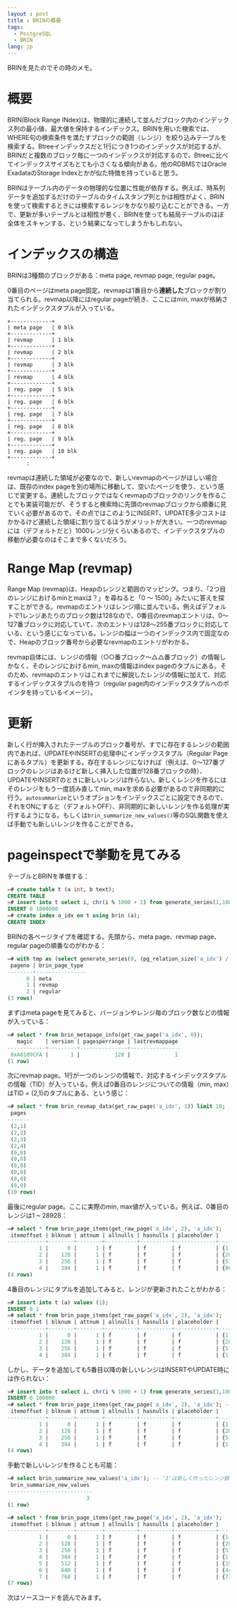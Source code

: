 ```yaml
---
layout : post
title : BRINの概要
tags:
  - PostgreSQL
  - BRIN
lang: jp
---
```


BRINを見たのでその時のメモ。

# 概要

BRIN(Block Range INdex)は、物理的に連続して並んだブロック内のインデックス列の最小値、最大値を保持するインデックス。BRINを用いた検索では、WHERE句の検索条件を満たすブロックの範囲（レンジ）を絞り込みテーブルを検索する。Btreeインデックスだと1行につき1つのインデックスが対応するが、BRINだと複数のブロック毎に一つのインデックスが対応するので、Btreeに比べてインデックスサイズもとても小さくなる傾向がある。他のRDBMSではOracle ExadataのStorage Indexとかが似た特徴を持っていると思う。

BRINはテーブル内のデータの物理的な位置に性能が依存する。例えば、時系列データを追加するだけのテーブルのタイムスタンプ列とかは相性がよく、BRINを使って検索するときには検索するレンジをかなり絞り込むことができる。一方で、更新が多いテーブルとは相性が悪く、BRINを使っても結局テーブルのほぼ全体をスキャンする、という結果になってしまうかもしれない。

# インデックスの構造

BRINは3種類のブロックがある：meta page, revmap page, regular page。

0番目のページはmeta page固定。revmapは1番目から**連続した**ブロックが割り当てられる。revmap以降にはregular pageが続き、ここにはmin, maxが格納されたインデックスタプルが入っている。


```
+-------------+
| meta page   | 0 blk
+-------------+
| revmap      |	1 blk
+-------------+
| revmap      |	2 blk
+-------------+
| revmap      |	3 blk
+-------------+
| revmap      |	4 blk
+-------------+
| reg. page   |	5 blk
+-------------+
| reg. page   |	6 blk
+-------------+
| reg. page   |	7 blk
+-------------+
| reg. page   |	8 blk
+-------------+
| reg. page   |	9 blk
+-------------+
| reg. page   |	10 blk
+-------------+
      :
```

revmapは連続した領域が必要なので、新しいrevmapのページがほしい場合は、既存のindex pageを別の場所に移動して、空いたページを使う、という感じで変更する。連続したブロックではなくrevmapのブロックのリンクを作ることでも実装可能だが、そうすると検索時に先頭のrevmapブロックから順番に見ていく必要があるので、その点ではこのようにINSERT、UPDATE多少コストはかかるけど連続した領域に割り当てるほうがメリットが大きい。一つのrevmapには（デフォルトだと）1000レンジ分くらいあるので、インデックスタプルの移動が必要なのはそこまで多くないだろう。

# Range Map (revmap)

Range Map (revmap)は、Heapのレンジと範囲のマッピング。つまり、「2つ目のレンジにおけるminとmaxは？」を尋ねると「0 ～ 1500」みたいに答えを探すことができる。revmapのエントリはレンジ順に並んでいる。例えばデフォルトで1レンジあたりのブロック数は128なので、0番目のrevmapエントリは、0～127番ブロックに対応していて、次のエントリは128～255番ブロックに対応している、という感じになっている。レンジの幅は一つのインデックス内で固定なので、Heapのブロック番号から必要なrevmapのエントリがわかる。

revmap自体には、レンジの情報（○○番ブロック～△△番ブロック）の情報しかなく、そのレンジにおけるmin, maxの情報はindex pageのタプルにある。そのため、revmapのエントリはこれまでに解説したレンジの情報に加えて、対応するインデックスタプルのを持つ（regular page内のインデックスタプルへのポインタを持っているイメージ）。

# 更新

新しく行が挿入されたテーブルのブロック番号が、すでに存在するレンジの範囲内であれば、UPDATEやINSERTの処理中にインデックスタプル（Regular Pageにあるタプル）を更新する。存在するレンジになければ（例えば、0～127番ブロックのレンジはあるけど新しく挿入した位置が128番ブロックの時）、UPDATEやINSERTのときに新しいレンジは作らない。新しくレンジを作るにはそのレンジをもう一度読み直してmin, maxを求める必要があるので非同期的に行う。`autosummarize`というオプションをインデックスごとに設定できるので、それをONにすると（デフォルトOFF）、非同期的に新しいレンジを作る処理が実行するようになる。もしくは`brin_summarize_new_values()`等のSQL関数を使えば手動でも新しいレンジを作ることができる。

# pageinspectで挙動を見てみる

テーブルとBRINを準備する：

```sql
=# create table t (a int, b text);
CREATE TABLE
=# insert into t select i, chr(i % 1000 + 1) from generate_series(1,100000) i;
INSERT 0 1000000
=# create index a_idx on t using brin (a);
CREATE INDEX
```

BRINの各ページタイプを確認する。先頭から、meta page、revmap page、 regular pageの順番なのがわかる：

```sql
=# with tmp as (select generate_series(0, (pg_relation_size('a_idx') / 8192) - 1) as pageno) select * from tmp, brin_page_type(get_raw_page('a_idx', tmp.pageno::int));
 pageno | brin_page_type
--------+----------------
      0 | meta
      1 | revmap
      2 | regular
(3 rows)
```

まずはmeta pageを見てみると、バージョンやレンジ毎のブロック数などの情報が入っている：

```sql
=# select * from brin_metapage_info(get_raw_page('a_idx', 0));
   magic    | version | pagesperrange | lastrevmappage
------------+---------+---------------+----------------
 0xA8109CFA |       1 |           128 |              1
(1 row)
```

次にrevmap page。1行が一つのレンジの情報で、対応するインデックスタプルの情報（TID）が入っている。例えば0番目のレンジについての情報（min, max）はTID = (2,1)のタプルにある、という感じ：

```sql
=# select * from brin_revmap_data(get_raw_page('a_idx', 1)) limit 10;
 pages
-------
 (2,1)
 (2,2)
 (2,3)
 (2,4)
 (0,0)
 (0,0)
 (0,0)
 (0,0)
 (0,0)
 (0,0)
(10 rows)
```

最後にregular page。ここに実際のmin, max値が入っている。例えば、0番目のレンジは1 ~ 28928：

```sql
=# select * from brin_page_items(get_raw_page('a_idx', 2), 'a_idx');
 itemoffset | blknum | attnum | allnulls | hasnulls | placeholder |       value
------------+--------+--------+----------+----------+-------------+-------------------
          1 |      0 |      1 | f        | f        | f           | {1 .. 28928}
          2 |    128 |      1 | f        | f        | f           | {28929 .. 57856}
          3 |    256 |      1 | f        | f        | f           | {57857 .. 86784}
          4 |    384 |      1 | f        | f        | f           | {86785 .. 100000}
(4 rows)
```

4番目のレンジにタプルを追加してみると、レンジが更新されたことがわかる：

```sql
=# insert into t (a) values (1);
INSERT 0 1
=# select * from brin_page_items(get_raw_page('a_idx', 2), 'a_idx');
 itemoffset | blknum | attnum | allnulls | hasnulls | placeholder |      value
------------+--------+--------+----------+----------+-------------+------------------
          1 |      0 |      1 | f        | f        | f           | {1 .. 28928}
          2 |    128 |      1 | f        | f        | f           | {28929 .. 57856}
          3 |    256 |      1 | f        | f        | f           | {57857 .. 86784}
          4 |    384 |      1 | f        | f        | f           | {1 .. 100000}
```

しかし、データを追加しても5番目以降の新しいレンジはINSERTやUPDATE時には作られない：

```sql
=# insert into t select i, chr(i % 1000 + 1) from generate_series(1,100000) i; -- 追加したデータは新しいレンジに対応するはず
INSERT 0 100000
=# select * from brin_page_items(get_raw_page('a_idx', 2), 'a_idx'); -- レンジ数は4のまま
 itemoffset | blknum | attnum | allnulls | hasnulls | placeholder |      value
------------+--------+--------+----------+----------+-------------+------------------
          1 |      0 |      1 | f        | f        | f           | {1 .. 28928}
          2 |    128 |      1 | f        | f        | f           | {28929 .. 57856}
          3 |    256 |      1 | f        | f        | f           | {57857 .. 86784}
          4 |    384 |      1 | f        | f        | f           | {1 .. 100000}
(4 rows)
```

手動で新しいレンジを作ることも可能：


```sql
=# select brin_summarize_new_values('a_idx'); -- '3'は新しく作ったレンジ数
 brin_summarize_new_values
---------------------------
                         3
(1 row)

=# select * from brin_page_items(get_raw_page('a_idx', 2), 'a_idx');
 itemoffset | blknum | attnum | allnulls | hasnulls | placeholder |       value
------------+--------+--------+----------+----------+-------------+-------------------
          1 |      0 |      1 | f        | f        | f           | {1 .. 28928}
          2 |    128 |      1 | f        | f        | f           | {28929 .. 57856}
          3 |    256 |      1 | f        | f        | f           | {57857 .. 86784}
          4 |    384 |      1 | f        | f        | f           | {1 .. 100000}
          5 |    512 |      1 | f        | f        | f           | {15713 .. 44640}
          6 |    640 |      1 | f        | f        | f           | {44641 .. 73568}
          7 |    768 |      1 | f        | f        | f           | {73569 .. 100000}
(7 rows)
```

次はソースコードを読んでみます。
